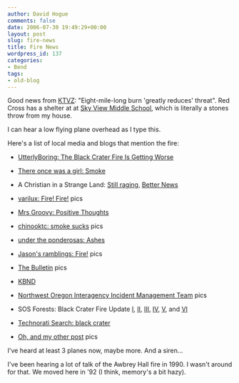 ```yaml
---
author: David Hogue
comments: false
date: 2006-07-30 19:49:29+00:00
layout: post
slug: fire-news
title: Fire News
wordpress_id: 137
categories:
- Bend
tags:
- old-blog
---
```


Good news from [KTVZ](http://www.ktvz.com/story.cfm?storyID=16134): "Eight-mile-long burn 'greatly reduces' threat".  Red Cross has a shelter at at [Sky View Middle School](http://www.google.com/maps?f=l&hl=en&q=skyview+middle+school&near=Bend,+OR+97701&ie=UTF8&om=1&ll=44.092763,-121.293612&spn=0.043706,0.090809), which is literally a stones throw from my house.

I can hear a low flying plane overhead as I type this.

Here's a list of local media and blogs that mention the fire:



	
  * [UtterlyBoring: The Black Crater Fire Is Getting Worse](http://utterlyboring.com/archives/2006/07/29/the_fires_are_g.php)


	
  * [There once was a girl: Smoke](http://wendrina.blogspot.com/2006/07/smoke.html)


	
  * A Christian in a Strange Land: [Still raging](http://libertywallace.spaces.msn.com/blog/cns!CC20945E73C7E36B!139.entry?_c11_blogpart_blogpart=blogview&_c=blogpart#permalink), [Better News](http://libertywallace.spaces.msn.com/blog/cns!CC20945E73C7E36B!142.entry?_c11_blogpart_blogpart=blogview&_c=blogpart#permalink)


	
  * [varilux: Fire! Fire!](http://varilux.livejournal.com/43917.html) pics


	
  * [Mrs Groovy: Positive Thoughts](http://itsjustme.org/2006/07/28/positive-thoughts/)


	
  * [chinooktc: smoke sucks](http://chinooktc.com/blog/?p=37) pics


	
  * [under the ponderosas: Ashes](http://undertheponderosa.blogspot.com/2006/07/ashes.html)


	
  * [Jason's ramblings: Fire!](http://ixnay90.blogspot.com/2006/07/fire.html) pics


	
  * [The Bulletin](http://bendbulletin.com/) pics


	
  * [KBND](http://kbnd.com/)


	
  * [Northwest Oregon Interagency Incident Management Team](http://www.nworegonimt.com/standby.htm) pics


	
  * SOS Forests: Black Crater Fire Update [I](http://www.sosforests.com/?p=236), [II](http://www.sosforests.com/?p=238), [III](http://www.sosforests.com/?p=240), [IV](http://www.sosforests.com/?p=241), [V](http://www.sosforests.com/?p=242), and [VI](http://www.sosforests.com/?p=244)



  * [Technorati Search: black crater](http://www.technorati.com/search/%22black%20crater%22)



  * [Oh, and my other post](http://vorpal.cc/blog/bend/pictures-of-the-black-crater-fire) pics



I've heard at least 3 planes now, maybe more.  And a siren...

I've been hearing a lot of talk of the Awbrey Hall fire in 1990.  I wasn't around for that.  We moved here in '92 (I think, memory's a bit hazy).
